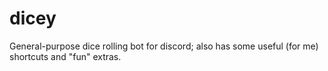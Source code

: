 # dicey
General-purpose dice rolling bot for discord; also has some useful (for me) shortcuts and "fun" extras.

